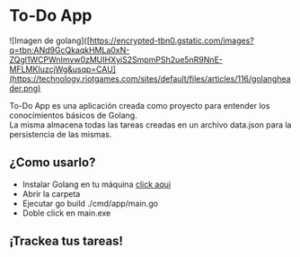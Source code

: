 # To-Do App
![Imagen de golang]([https://encrypted-tbn0.gstatic.com/images?q=tbn:ANd9GcQkaqkHMLa0xN-ZQgl1WCPWnImvw0zMUIHXyiS2SmpmPSh2ue5nR9NnE-MFLMKIuzcjWg&usqp=CAU](https://technology.riotgames.com/sites/default/files/articles/116/golangheader.png)

To-Do App es una aplicación creada como proyecto para entender los conocimientos básicos de Golang. <br>
La misma almacena todas las tareas creadas en un archivo data.json para la persistencia de las mismas. <br>

## ¿Como usarlo?
- Instalar Golang en tu máquina [click aqui](https://go.dev/dl/)
- Abrir la carpeta
- Ejecutar go build ./cmd/app/main.go
- Doble click en main.exe

## ¡Trackea tus tareas!
